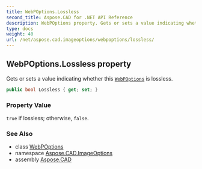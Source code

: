 ```yaml
---
title: WebPOptions.Lossless
second_title: Aspose.CAD for .NET API Reference
description: WebPOptions property. Gets or sets a value indicating whether this WebPOptions is lossless
type: docs
weight: 40
url: /net/aspose.cad.imageoptions/webpoptions/lossless/
---
```

## WebPOptions.Lossless property

Gets or sets a value indicating whether this [`WebPOptions`](../) is lossless.

```csharp
public bool Lossless { get; set; }
```

### Property Value

`true` if lossless; otherwise, `false`.

### See Also

* class [WebPOptions](../)
* namespace [Aspose.CAD.ImageOptions](../../../aspose.cad.imageoptions/)
* assembly [Aspose.CAD](../../../)


